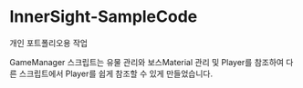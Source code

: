 # InnerSight-SampleCode
개인 포트폴리오용 작업

GameManager 스크립트는 유물 관리와 보스Material 관리 및 Player를 참조하여 
다른 스크립트에서 Player를 쉽게 참조할 수 있게 만들었습니다.